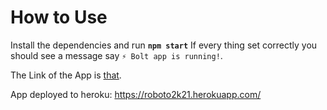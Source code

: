 # How to Use

Install the dependencies and run **`npm start`**
If every thing set correctly you should see a message say
`⚡️ Bolt app is running!`.

The Link of the App is [that](https://api.slack.com/apps/A022E84KC2Y/general?).

App deployed to heroku: https://roboto2k21.herokuapp.com/
